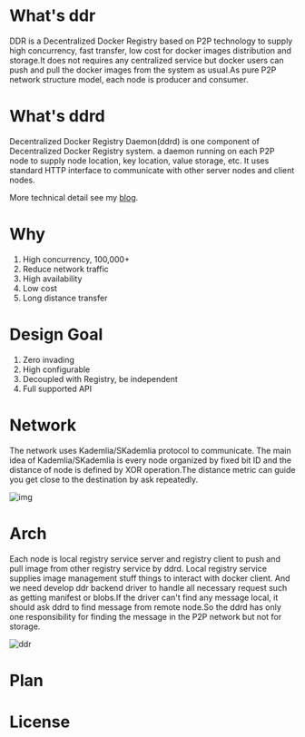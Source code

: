 # What's ddr
DDR is a Decentralized Docker Registry based on P2P technology to supply high concurrency, fast transfer, low cost for docker images distribution and storage.It does not requires any centralized service but docker users can push and pull the docker images from the system as usual.As pure P2P network structure model, each node is producer and consumer.

# What's ddrd
Decentralized Docker Registry Daemon(ddrd) is one component of Decentralized Docker Registry system. a daemon running on each P2P node to supply node location, key location, value storage, etc. It uses standard HTTP interface to communicate with other server nodes and client nodes.

More technical detail see my  [blog](http://yangjunsss.github.io/2018-07-05/DDR-%E5%8E%BB%E4%B8%AD%E5%BF%83%E5%8C%96-Decentralized-Docker-Registry-%E9%95%9C%E5%83%8F%E4%BB%93%E5%BA%93%E8%AE%BE%E8%AE%A1/).

# Why
1. High concurrency, 100,000+
2. Reduce network traffic
3. High availability
4. Low cost
5. Long distance transfer

# Design Goal
1. Zero invading
2. High configurable
3. Decoupled with Registry, be independent
4. Full supported API

# Network
The network uses Kademlia/SKademlia protocol to communicate. The main idea of Kademlia/SKademlia is every node organized by fixed bit ID and the distance of node is defined by XOR operation.The distance metric can guide you get close to the destination by ask repeatedly.

![img](http://yangjunsss.github.io/images/kademlia.png)

# Arch
Each node is local registry service server and registry client to push and pull image from other registry service by ddrd. Local registry service supplies image management stuff things to interact with docker client. And we need develop ddr backend driver to handle all necessary request such as getting manifest or blobs.If the driver can't find any message local, it should ask ddrd to find message from remote node.So the ddrd has only one responsibility for finding the message in the P2P network but not for storage.

![ddr](http://yangjunsss.github.io/images/ddr_arch.png)

# Plan

# License
